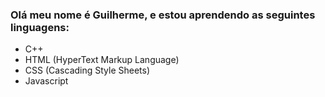 ### Olá meu nome é Guilherme, e estou aprendendo as seguintes linguagens:
- C++
- HTML (HyperText Markup Language)
- CSS (Cascading Style Sheets)
- Javascript

